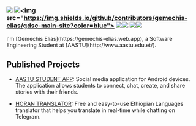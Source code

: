 <h3 align="left">

![](https://komarev.com/ghpvc/?username=gemechis-elias&style=plastic&color=brightgreen&label=Profile+Views)
![](https://github.com/gemechis-elias/gdsc-main-site/graphs/contributors")<img src="https://img.shields.io/github/contributors/gemechis-elias/gdsc-main-site?color=blue">
![](https://github.com/gemechis-elias)<img src="https://img.shields.io/github/stars/gemechis-elias.svg?color=blue&logo=github"></a>
![](https://github.com/gemechis-elias/AASTU-Software-Engineering-Resource/network/members)<img src="https://img.shields.io/github/forks/gemechis-elias/gemechis-elias.svg?color=blue&logo=github">

</h3>
I'm [Gemechis Elias](https://gemechis-elias.web.app), a Software Engineering Student at [AASTU](http://www.aastu.edu.et/).

## Published Projects

- [AASTU STUDENT APP](https://play.google.com/store/apps/dev?id=9107956347554126513): Social media application for Android devices. The application allows students to connect, chat, create, and share stories with their friends.

- [HORAN TRANSLATOR](https://t.me/horantr_bot): Free and easy-to-use Ethiopian Languages translator that helps you translate in real-time while chatting on Telegram.
